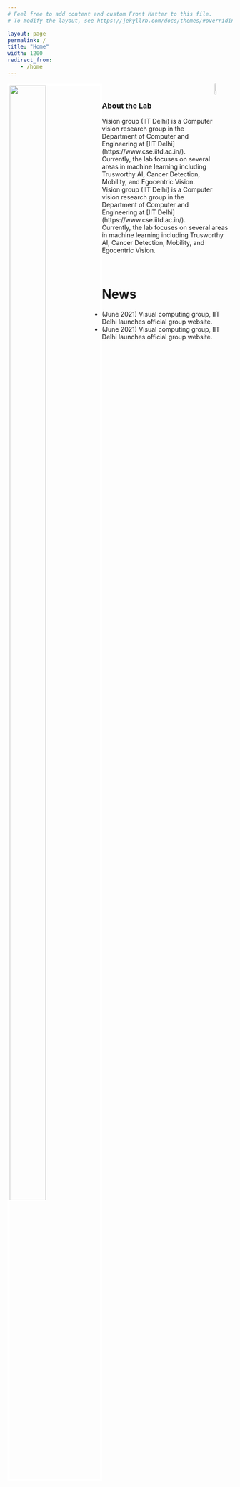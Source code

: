 ```yaml
---
# Feel free to add content and custom Front Matter to this file.
# To modify the layout, see https://jekyllrb.com/docs/themes/#overriding-theme-defaults

layout: page
permalink: /
title: "Home"
width: 1200
redirect_from:
    - /home
---
```


<img src="https://www.cse.iitd.ac.in/templates/ifreedom-fjt/images/logo.png" width="8%" height="8%" style="float: right;">

<img src="https://media.istockphoto.com/photos/zebra-running-and-jumping-picture-id483230252?s=612x612" width="40%" height="80%" style="border:5px solid white; float: left;" >
<br>


<h3> About the Lab</h3>
Vision group (IIT Delhi) is a Computer vision research group in the Department of Computer and Engineering at [IIT Delhi](https://www.cse.iitd.ac.in/). Currently, the lab focuses on several areas in machine learning including Trusworthy AI, Cancer Detection, Mobility, and Egocentric Vision. Vision group (IIT Delhi) is a Computer vision research group in the Department of Computer and Engineering at [IIT Delhi](https://www.cse.iitd.ac.in/). Currently, the lab focuses on several areas in machine learning including Trusworthy AI, Cancer Detection, Mobility, and Egocentric Vision. 

<br>
<br>
<br>

# News

* (June 2021) Visual computing group, IIT Delhi launches official group website.
* (June 2021) Visual computing group, IIT Delhi launches official group website.
